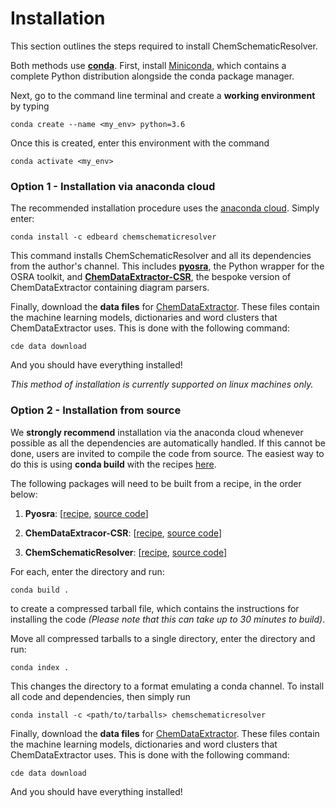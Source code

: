 # Installation

This section outlines the steps required to install ChemSchematicResolver.

Both methods use [**conda**](https://docs.conda.io/en/latest). First, install [Miniconda](https://docs.conda.io/en/latest/miniconda.html), which contains a complete Python distribution alongside the conda package manager.

Next, go to the command line terminal and create a **working environment** by typing

    conda create --name <my_env> python=3.6
    
Once this is created, enter this environment with the command

    conda activate <my_env> 

### Option 1 - Installation via anaconda cloud

The recommended installation procedure uses the [anaconda cloud](https://anaconda.org/). Simply enter:

    conda install -c edbeard chemschematicresolver
    
This command installs ChemSchematicResolver and all its dependencies from the author's channel.
This includes [**pyosra**](https://github.com/edbeard/pyosra), the Python wrapper for the OSRA toolkit, and [**ChemDataExtractor-CSR**](https://github.com/edbeard/chemdataextractor-csr), the bespoke version of ChemDataExtractor containing diagram parsers.

Finally, download the **data files** for [ChemDataExtractor](http://chemdataextractor.org). These files contain the machine learning models, dictionaries and word clusters that ChemDataExtractor uses. This is done with the following command:

    cde data download
    
And you should have everything installed!

    
*This method of installation is currently supported on linux machines only.*


### Option 2 - Installation from source

We **strongly recommend** installation via the anaconda cloud whenever possible as all the dependencies are automatically handled. 
If this cannot be done, users are invited to compile the code from source. The easiest way to do this is using **conda build** with the recipes [here](www.github.com/edbeard/conda-recipes). 

The following packages will need to be built from a recipe, in the order below:

1. **Pyosra**: [[recipe](https://github.com/edbeard/conda-recipes/recipe/pyosra), [source code](https://github.com/edbeard/pyosra)]

2. **ChemDataExtracor-CSR**: [[recipe](https://github.com/edbeard/conda-recipes/recipe/ChemDataExtrator-CSR), [source code](https://github.com/edbeard/chemdataextractor-csr)]

3. **ChemSchematicResolver**: [[recipe](https://github.com/edbeard/conda-recipes/recipe/ChemSchematicResolver), [source code](https://github.com/edbeard/ChemSchematicResolver)]
 
For each, enter the directory and run:

    conda build .
    
to create a compressed tarball file, which contains the instructions for installing the code *(Please note that this can take up to 30 minutes to build)*.
 
Move all compressed tarballs to a single directory, enter the directory and run:

    conda index .

This changes the directory to a format emulating a conda channel. To install all code and dependencies, then simply run

    conda install -c <path/to/tarballs> chemschematicresolver
    
Finally, download the **data files** for [ChemDataExtractor](http://chemdataextractor.org). These files contain the machine learning models, dictionaries and word clusters that ChemDataExtractor uses. This is done with the following command:

    cde data download    
    
And you should have everything installed!

